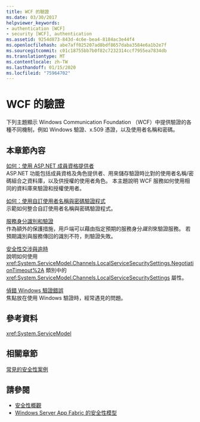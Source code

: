 ```yaml
---
title: WCF 的驗證
ms.date: 03/30/2017
helpviewer_keywords:
- authentication [WCF]
- security [WCF], authentication
ms.assetid: 9254d873-843d-4c6e-bea4-8184ac3e44f4
ms.openlocfilehash: abe7aff025207ad8bdf8657daba3584e6a1b2e7f
ms.sourcegitcommit: c01c18755bb7b0f82c7232314ccf7955ea7834db
ms.translationtype: MT
ms.contentlocale: zh-TW
ms.lasthandoff: 01/15/2020
ms.locfileid: "75964702"
---
```

# <a name="authentication-in-wcf"></a>WCF 的驗證
下列主題顯示 Windows Communication Foundation （WCF）中提供驗證的各種不同機制，例如 Windows 驗證、x.509 憑證，以及使用者名稱和密碼。  
  
## <a name="in-this-section"></a>本章節內容  
 [如何：使用 ASP.NET 成員資格提供者](../../../../docs/framework/wcf/feature-details/how-to-use-the-aspnet-membership-provider.md)  
 ASP.NET 功能包括成員資格及角色提供者、用來儲存驗證時比對的使用者名稱/密碼組合之資料庫，以及供授權的使用者角色。 本主題說明 WCF 服務如何使用相同的資料庫來驗證和授權使用者。  
  
 [如何：使用自訂使用者名稱與密碼驗證程式](../../../../docs/framework/wcf/feature-details/how-to-use-a-custom-user-name-and-password-validator.md)  
 示範如何整合自訂使用者名稱與密碼驗證程式。  
  
 [服務身分識別和驗證](../../../../docs/framework/wcf/feature-details/service-identity-and-authentication.md)  
 作為額外的保護措施，用戶端可以藉由指定預期的服務身分*識別*來驗證服務。 若預期識別與服務傳回的識別不符，則驗證失敗。  
  
 [安全性交涉與逾時](../../../../docs/framework/wcf/feature-details/security-negotiation-and-timeouts.md)  
 說明如何使用 <xref:System.ServiceModel.Channels.LocalServiceSecuritySettings.NegotiationTimeout%2A> 類別中的 <xref:System.ServiceModel.Channels.LocalServiceSecuritySettings> 屬性。  
  
 [偵錯 Windows 驗證錯誤](../../../../docs/framework/wcf/feature-details/debugging-windows-authentication-errors.md)  
 焦點放在使用 Windows 驗證時，經常遇見的問題。  
  
## <a name="reference"></a>參考資料  
 <xref:System.ServiceModel>  
  
## <a name="related-sections"></a>相關章節  
 [常見的安全性案例](../../../../docs/framework/wcf/feature-details/common-security-scenarios.md)  
  
## <a name="see-also"></a>請參閱

- [安全性概觀](../../../../docs/framework/wcf/feature-details/security-overview.md)
- [Windows Server App Fabric 的安全性模型](https://docs.microsoft.com/previous-versions/appfabric/ee677202(v=azure.10))
